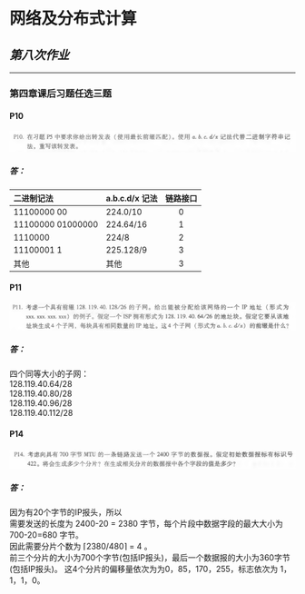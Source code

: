 # 网络及分布式计算
## *第八次作业*

---------------------------------------------  
### 第四章课后习题任选三题  
#### P10  
![Alt text](./P10.png)


##### 答：  

|    二进制记法 |   a.b.c.d/x 记法      |  链路接口 | 
| :-------------    |:---------------------| :--------:|
| 11100000 00       | 224.0/10   | 0 |
| 11100000 01000000 | 224.64/16  | 1 |
| 1110000           | 224/8      | 2 |  
| 11100001 1        |225.128/9   | 3 |
| 其他              |其他         | 3 |   
#### P11  
![Alt text](./P11.png)
##### 答：  
四个同等大小的子网：  
128.119.40.64/28  
128.119.40.80/28  
128.119.40.96/28  
128.119.40.112/28  
#### P14
![Alt text](./P14.png)
##### 答：  
因为有20个字节的IP报头，所以  
需要发送的长度为 2400-20 = 2380 字节，每个片段中数据字段的最大大小为 700-20=680 字节。  
因此需要分片个数为 ⌈2380/480⌉ = 4 。  
前三个分片的大小为700个字节(包括IP报头)，最后一个数据报的大小为360字节(包括IP报头)。
这4个分片的偏移量依次为为0，85，170，255，标志依次为 1，1，1，0。
